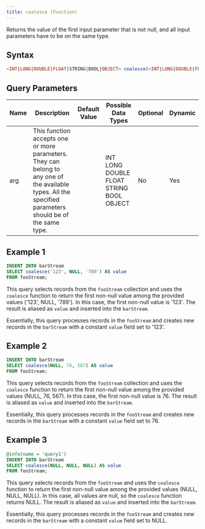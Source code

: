 ```yaml
---
title: coalesce (Function)
---
```


Returns the value of the first input parameter that is not null, and all input parameters have to be on the same type.

## Syntax

```sql
<INT|LONG|DOUBLE|FLOAT|STRING|BOOL|OBJECT> coalesce(<INT|LONG|DOUBLE|FLOAT|STRING|BOOL|OBJECT> arg, <INT|LONG|DOUBLE|FLOAT|STRING|BOOL|OBJECT> ...)
```

## Query Parameters

| Name | Description   | Default Value | Possible Data Types       | Optional | Dynamic |
|------|---------------------|-------------|---------------|----------|---------|
| arg  | This function accepts one or more parameters. They can belong to any one of the available types. All the specified parameters should be of the same type. |               | INT LONG DOUBLE FLOAT STRING BOOL OBJECT | No       | Yes     |

## Example 1

```sql
INSERT INTO barStream
SELECT coalesce('123', NULL, '789') AS value
FROM fooStream;
```

This query selects records from the `fooStream` collection and uses the `coalesce` function to return the first non-null value among the provided values ('123', NULL, '789'). In this case, the first non-null value is '123'. The result is aliased as `value` and inserted into the `barStream`.

Essentially, this query processes records in the `fooStream` and creates new records in the `barStream` with a constant `value` field set to '123'.

## Example 2

```sql
INSERT INTO barStream
SELECT coalesce(NULL, 76, 567) AS value
FROM fooStream;
```

This query selects records from the `fooStream` collection and uses the `coalesce` function to return the first non-null value among the provided values (NULL, 76, 567). In this case, the first non-null value is 76. The result is aliased as `value` and inserted into the `barStream`.

Essentially, this query processes records in the `fooStream` and creates new records in the `barStream` with a constant `value` field set to 76.

## Example 3

```sql
@info(name = 'query1')
INSERT INTO barStream
SELECT coalesce(NULL, NULL, NULL) AS value
FROM fooStream;
```

This query selects records from the `fooStream` and uses the `coalesce` function to return the first non-null value among the provided values (NULL, NULL, NULL). In this case, all values are null, so the `coalesce` function returns NULL. The result is aliased as `value` and inserted into the `barStream`.

Essentially, this query processes records in the `fooStream` and creates new records in the `barStream` with a constant `value` field set to NULL.
